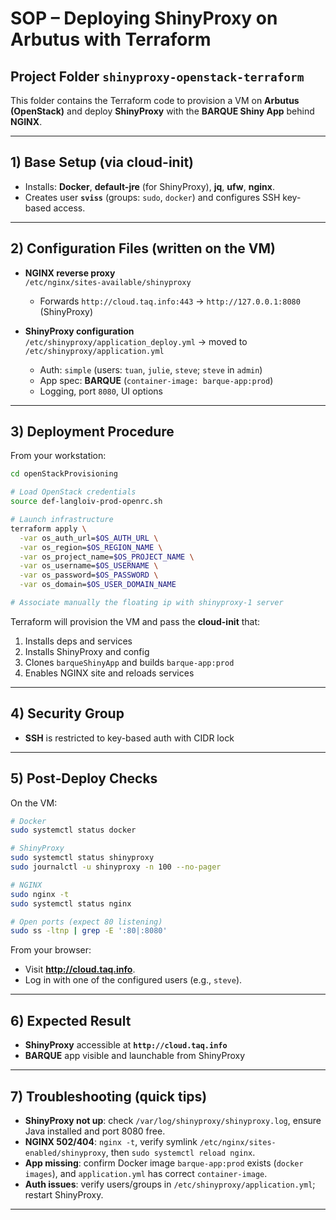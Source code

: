 # SOP – Deploying ShinyProxy on Arbutus with Terraform

## Project Folder `shinyproxy-openstack-terraform`

This folder contains the Terraform code to provision a VM on **Arbutus (OpenStack)** and deploy **ShinyProxy** with the **BARQUE Shiny App** behind **NGINX**.

---

## 1) Base Setup (via cloud-init)

- Installs: **Docker**, **default-jre** (for ShinyProxy), **jq**, **ufw**, **nginx**.  
- Creates user **`sviss`** (groups: `sudo`, `docker`) and configures SSH key-based access.

---

## 2) Configuration Files (written on the VM)

- **NGINX reverse proxy**  
  `/etc/nginx/sites-available/shinyproxy`  
  - Forwards `http://cloud.taq.info:443` → `http://127.0.0.1:8080` (ShinyProxy)

- **ShinyProxy configuration**  
  `/etc/shinyproxy/application_deploy.yml` → moved to `/etc/shinyproxy/application.yml`  
  - Auth: `simple` (users: `tuan`, `julie`, `steve`; `steve` in `admin`)  
  - App spec: **BARQUE** (`container-image: barque-app:prod`)  
  - Logging, port `8080`, UI options

---

## 3) Deployment Procedure

From your workstation:

```bash
cd openStackProvisioning

# Load OpenStack credentials
source def-langloiv-prod-openrc.sh

# Launch infrastructure
terraform apply \
  -var os_auth_url=$OS_AUTH_URL \
  -var os_region=$OS_REGION_NAME \
  -var os_project_name=$OS_PROJECT_NAME \
  -var os_username=$OS_USERNAME \
  -var os_password=$OS_PASSWORD \
  -var os_domain=$OS_USER_DOMAIN_NAME

# Associate manually the floating ip with shinyproxy-1 server
```

Terraform will provision the VM and pass the **cloud-init** that:
1. Installs deps and services
2. Installs ShinyProxy and config
3. Clones `barqueShinyApp` and builds `barque-app:prod`
4. Enables NGINX site and reloads services

---

## 4) Security Group

- **SSH** is restricted to key-based auth with CIDR lock

---

## 5) Post‑Deploy Checks

On the VM:

```bash
# Docker
sudo systemctl status docker

# ShinyProxy
sudo systemctl status shinyproxy
sudo journalctl -u shinyproxy -n 100 --no-pager

# NGINX
sudo nginx -t
sudo systemctl status nginx

# Open ports (expect 80 listening)
sudo ss -ltnp | grep -E ':80|:8080'
```

From your browser:

- Visit **http://cloud.taq.info**.  
- Log in with one of the configured users (e.g., `steve`).

---

## 6) Expected Result

- **ShinyProxy** accessible at **`http://cloud.taq.info`**  
- **BARQUE** app visible and launchable from ShinyProxy

---

## 7) Troubleshooting (quick tips)

- **ShinyProxy not up**: check `/var/log/shinyproxy/shinyproxy.log`, ensure Java installed and port 8080 free.  
- **NGINX 502/404**: `nginx -t`, verify symlink `/etc/nginx/sites-enabled/shinyproxy`, then `sudo systemctl reload nginx`.  
- **App missing**: confirm Docker image `barque-app:prod` exists (`docker images`), and `application.yml` has correct `container-image`.  
- **Auth issues**: verify users/groups in `/etc/shinyproxy/application.yml`; restart ShinyProxy.

---
